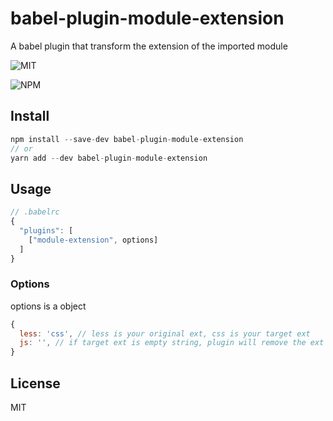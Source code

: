 # babel-plugin-module-extension
A babel plugin that transform the extension of the imported module

![MIT](https://camo.githubusercontent.com/a54c47c4dc66472c38a6d33b1833d9f6e5adfc8b/68747470733a2f2f696d672e736869656c64732e696f2f6e706d2f6c2f657870726573732e737667)

![NPM](https://nodei.co/npm/babel-plugin-module-extension/)

## Install
```javascript
npm install --save-dev babel-plugin-module-extension
// or
yarn add --dev babel-plugin-module-extension
```

## Usage
```javascript
// .babelrc
{
  "plugins": [
    ["module-extension", options]
  ]
}
```
### Options
options is a object
``` javascript
{
  less: 'css', // less is your original ext, css is your target ext
  js: '', // if target ext is empty string, plugin will remove the ext
}
```

## License
MIT
